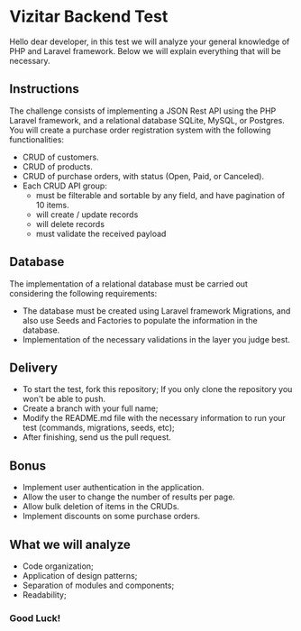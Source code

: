 # Vizitar Backend Test

Hello dear developer, in this test we will analyze your general knowledge of PHP and Laravel framework. Below we will explain everything that will be necessary.

## Instructions

The challenge consists of implementing a JSON Rest API using the PHP Laravel framework, and a relational database SQLite, MySQL, or Postgres.
You will create a purchase order registration system with the following functionalities:

- CRUD of customers.
- CRUD of products.
- CRUD of purchase orders, with status (Open, Paid, or Canceled).
- Each CRUD API group:
  - must be filterable and sortable by any field, and have pagination of 10 items.
  - will create / update records
  - will delete records
  - must validate the received payload


## Database
The implementation of a relational database must be carried out considering the following requirements:
- The database must be created using Laravel framework Migrations, and also use Seeds and Factories to populate the information in the database.
- Implementation of the necessary validations in the layer you judge best.

## Delivery
- To start the test, fork this repository; If you only clone the repository you won't be able to push.
- Create a branch with your full name;
- Modify the README.md file with the necessary information to run your test (commands, migrations, seeds, etc);
- After finishing, send us the pull request.

## Bonus
- Implement user authentication in the application.
- Allow the user to change the number of results per page.
- Allow bulk deletion of items in the CRUDs.
- Implement discounts on some purchase orders.

## What we will analyze
- Code organization;
- Application of design patterns;
- Separation of modules and components;
- Readability;
  
### Good Luck!
